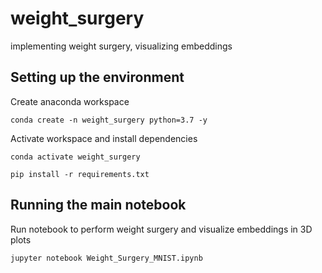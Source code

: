 # weight_surgery
implementing weight surgery, visualizing embeddings

## Setting up the environment

Create anaconda workspace
```
conda create -n weight_surgery python=3.7 -y 
```

Activate workspace and install dependencies
```
conda activate weight_surgery

pip install -r requirements.txt
```

## Running the main notebook 

Run notebook to perform weight surgery and visualize embeddings in 3D plots
```
jupyter notebook Weight_Surgery_MNIST.ipynb
```
